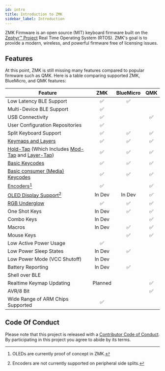 ```yaml
---
id: intro
title: Introduction to ZMK
sidebar_label: Introduction
---
```


ZMK Firmware is an open source (MIT) keyboard
firmware built on the [Zephyr™ Project](https://zephyrproject.org/) Real Time Operating System (RTOS). ZMK's goal is to provide a modern, wireless, and powerful firmware free of licensing issues.

## Features

At this point, ZMK is still missing many features compared to popular firmware such as QMK. Here is a table comparing supported ZMK, BlueMicro, and QMK features:
 
|   **Feature**                                                                                          |     ZMK     |   BlueMicro  |     QMK     |
|--------------------------------------------------------------------------------------------------------|:-----------:|:------------:|:-----------:|
| Low Latency BLE Support                                                                                |     ✅      |       ✅    |             | 
| Multi-Device BLE Support                                                                               |     ✅      |              |             |
| USB Connectivity                                                                                       |     ✅      |              |      ✅     |
| User Configuration Repositories                                                                        |     ✅      |              |             |
| Split Keyboard Support                                                                                 |     ✅      |      ✅      |     ✅     |   
| [Keymaps and Layers](behavior/layers)                                                                  |     ✅      |      ✅      |     ✅     |
| [Hold-Tap](behavior/hold-tap) (Which Includes [Mod-Tap](behavior/mod-tap) and [Layer-Tap](behavior/layers/#layer-tap)) |     ✅      |     ✅    |    ✅   | 
| [Basic Keycodes](behavior/key-press)                                                                     |     ✅     |      ✅      |    ✅     |
| [Basic consumer (Media) Keycodes](behavior/key-press#consumer-key-press)                                 |     ✅     |      ✅      |    ✅     |
| [Encoders](feature/encoders)[^1]                                                                         |     ✅     |              |     ✅    |
| [OLED Display Support](feature/displays)[^2]                                                             |  In Dev    |    In  Dev    |    ✅     |
| [RGB Underglow](feature/underglow)                                                                       |     ✅     |      ✅      |     ✅    |
| One Shot Keys                                                                                            |  In Dev     |    ✅        |     ✅    |
| Combo Keys                                                                                               |  In Dev     |              |     ✅    |   
| Macros                                                                                                   |  In Dev     |      ✅     |     ✅     |
| Mouse Keys                                                                                               |             |     ✅      |     ✅     |
| Low Active Power Usage                                                                                   |     ✅     |              |            |
| Low Power Sleep States                                                                                   | In Dev     |      ✅      |            |
| Low Power Mode (VCC Shutoff)                                                                             | In Dev     |               |           |
| Battery Reporting                                                                                        | In Dev     |      ✅      |            |
| Shell over BLE                                                                                           |                 |          |           |   
| Realtime Keymap Updating                                                                                 |     Planned    |              |   ✅    |
| AVR/8 Bit                                                                                                |                |              |    ✅   |
| Wide Range of ARM Chips Supported                                                                        |    ✅         |              |          |
[^2]: Encoders are not currently supported on peripheral side splits.  
[^1]: OLEDs are currently proof of concept in ZMK.  

## Code Of Conduct

Please note that this project is released with a
[Contributor Code of Conduct](https://www.contributor-covenant.org/version/2/0/code_of_conduct/).
By participating in this project you agree to abide by its terms.
